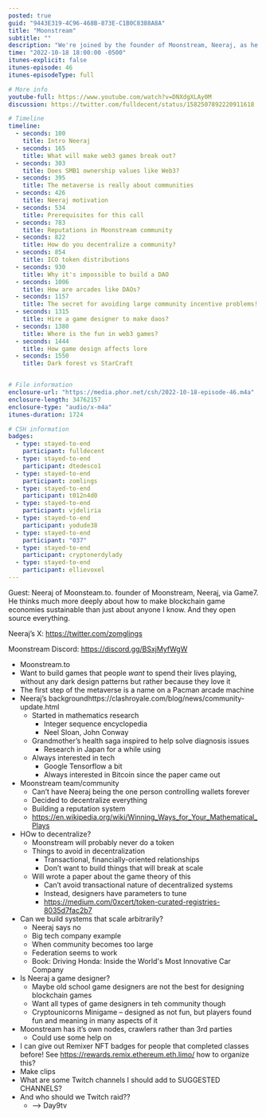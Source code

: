 ```yaml
---
posted: true
guid: "9443E319-4C96-468B-873E-C1B0C8388A8A"
title: "Moonstream"
subtitle: ""
description: "We're joined by the founder of Moonstream, Neeraj, as he delves into the world of sustainable blockchain game economies. Learn about the challenges of decentralizing a community and the role of game design in web3 games. #blockchain #web3games #metaverse"
time: "2022-10-18 18:00:00 -0500"
itunes-explicit: false
itunes-episode: 46
itunes-episodeType: full

# More info
youtube-full: https://www.youtube.com/watch?v=DNXdgXLAy0M
discussion: https://twitter.com/fulldecent/status/1582507892220911618

# Timeline
timeline:
  - seconds: 100
    title: Intro Neeraj
  - seconds: 165
    title: What will make web3 games break out?
  - seconds: 303
    title: Does SMB1 ownership values like Web3?
  - seconds: 395
    title: The metaverse is really about communities
  - seconds: 426
    title: Neeraj motivation
  - seconds: 534
    title: Prerequisites for this call
  - seconds: 783
    title: Reputations in Moonstream community
  - seconds: 822
    title: How do you decentralize a community?
  - seconds: 854
    title: ICO token distributions
  - seconds: 930
    title: Why it's impossible to build a DAO
  - seconds: 1006
    title: How are arcades like DAOs?
  - seconds: 1157
    title: The secret for avoiding large community incentive problems!
  - seconds: 1315
    title: Hire a game designer to make daos?
  - seconds: 1380
    title: Where is the fun in web3 games?
  - seconds: 1444
    title: How game design affects lore
  - seconds: 1550
    title: Dark forest vs StarCraft


# File information
enclosure-url: "https://media.phor.net/csh/2022-10-18-episode-46.m4a"
enclosure-length: 34762157
enclosure-type: "audio/x-m4a"
itunes-duration: 1724

# CSH information
badges:
  - type: stayed-to-end
    participant: fulldecent
  - type: stayed-to-end
    participant: dtedesco1
  - type: stayed-to-end
    participant: zomlings
  - type: stayed-to-end
    participant: t012n4d0
  - type: stayed-to-end
    participant: vjdeliria
  - type: stayed-to-end
    participant: yodude38
  - type: stayed-to-end
    participant: "037"
  - type: stayed-to-end
    participant: cryptonerdylady
  - type: stayed-to-end
    participant: ellievoxel
---
```


<!--end of quick notes-->

Guest: Neeraj of Moonsteam.to. founder of Moonstream, Neeraj, via Game7. He thinks much more deeply about how to make blockchain game economies sustainable than just about anyone I know. And they open source everything.

Neeraj’s X: https://twitter.com/zomglings

Moonstream Discord: https://discord.gg/BSxjMyfWgW

- Moonstream.to
- Want to build games that people *want* to spend their lives playing, without any dark design patterns but rather because they love it
- The first step of the metaverse is a name on a Pacman arcade machine
- Neeraj’s backgroundhttps://clashroyale.com/blog/news/community-update.html
  - Started in mathematics research
    - Integer sequence encyclopedia
    - Neel Sloan, John Conway
  - Grandmother’s health saga inspired to help solve diagnosis issues
    - Research in Japan for a while using 
  - Always interested in tech
    - Google Tensorflow a bit
    - Always interested in Bitcoin since the paper came out
- Moonstream team/community
  - Can’t have Neeraj being the one person controlling wallets forever
  - Decided to decentralize everything
  - Building a reputation system 
  - https://en.wikipedia.org/wiki/Winning_Ways_for_Your_Mathematical_Plays
- HOw to decentralize?
  - Moonstream will probably never do a token
  - Things to avoid in decentralization
    - Transactional, financially-oriented relationships
    - Don’t want to build things that will break at scale	
  - Will wrote a paper about the game theory of this
    - Can’t avoid transactional nature of decentralized systems
    - Instead, designers have parameters to tune
    - https://medium.com/0xcert/token-curated-registries-8035d7fac2b7
- Can we build systems that scale arbitrarily?
  - Neeraj says no
  - Big tech company example
  - When community becomes too large 
  - Federation seems to work
  - Book: Driving Honda: Inside the World's Most Innovative Car Company
- Is Neeraj a game designer?
  - Maybe old school game designers are not the best for designing blockchain games
  - Want all types of game designers in teh community though
  - Cryptounicorns Minigame – designed as not fun, but players found fun and meaning in many aspects of it
- Moonstream has it’s own nodes, crawlers rather than 3rd parties
  - Could use some help on 
- I can give out Remixer NFT badges for people that completed classes before! See https://rewards.remix.ethereum.eth.limo/ how to organize this?
- Make clips
- What are some Twitch channels I should add to SUGGESTED CHANNELS?
- And who should we Twitch raid??
  - —> Day9tv
